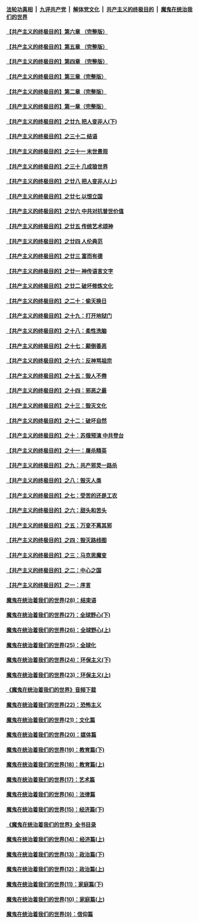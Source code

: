 ####  [法轮功真相](../../../../basic/blob/master/README.md?t=01241252) &nbsp;|&nbsp; [九评共产党](../../../../9ping.md/blob/master/README.md?t=01241252) &nbsp;|&nbsp; [解体党文化](../../../../jtdwh.md/blob/master/README.md?t=01241252)  &nbsp;|&nbsp; [共产主义的终极目的](../../../../gczydzjmd.md/blob/master/README.md?t=01241252) &nbsp;|&nbsp; [魔鬼在统治我们的世界](../../../../mgztzwmdsj.md/blob/master/README.md?t=01241252) 

#### [【共产主义的终极目的】第六章 （完整版）](../pages/nsc422/n11428913.md?t=01241252) 

#### [【共产主义的终极目的】第五章 （完整版）](../pages/nsc422/n11428912.md?t=01241252) 

#### [【共产主义的终极目的】第四章 （完整版）](../pages/nsc422/n11428907.md?t=01241252) 

#### [【共产主义的终极目的】第三章（完整版）](../pages/nsc422/n11428848.md?t=01241252) 

#### [【共产主义的终极目的】第二章（完整版）](../pages/nsc422/n11428831.md?t=01241252) 

#### [【共产主义的终极目的】第一章（完整版）](../pages/nsc422/n11417651.md?t=01241252) 

#### [【共产主义的终极目的】之廿九 把人变非人(下)](../pages/nsc422/n11344140.md?t=01241252) 

#### [【共产主义的终极目的】之三十二 结语](../pages/nsc422/n11360535.md?t=01241252) 

#### [【共产主义的终极目的】之三十一 末世景观](../pages/nsc422/n11351129.md?t=01241252) 

#### [【共产主义的终极目的】之三十 几成狼世界](../pages/nsc422/n11348280.md?t=01241252) 

#### [【共产主义的终极目的】之廿八 把人变非人(上)](../pages/nsc422/n11340492.md?t=01241252) 

#### [【共产主义的终极目的】之廿七 以恨立国](../pages/nsc422/n11336944.md?t=01241252) 

#### [【共产主义的终极目的】之廿六 中共对抗普世价值](../pages/nsc422/n11324785.md?t=01241252) 

#### [【共产主义的终极目的】之廿五 传统艺术颂神](../pages/nsc422/n11296396.md?t=01241252) 

#### [【共产主义的终极目的】之廿四 人伦典范](../pages/nsc422/n11296397.md?t=01241252) 

#### [【共产主义的终极目的】之廿三 富而有德](../pages/nsc422/n11283598.md?t=01241252) 

#### [【共产主义的终极目的】之廿一 神传语言文字](../pages/nsc422/n11263265.md?t=01241252) 

#### [【共产主义的终极目的】之廿二 破坏修炼文化](../pages/nsc422/n11245728.md?t=01241252) 

#### [【共产主义的终极目的】之二十：偷天换日](../pages/nsc422/n11238846.md?t=01241252) 

#### [【共产主义的终极目的】之十九：打开地狱门](../pages/nsc422/n11206376.md?t=01241252) 

#### [【共产主义的终极目的】之十八：柔性洗脑](../pages/nsc422/n11199994.md?t=01241252) 

#### [【共产主义的终极目的】之十七：颠倒善恶](../pages/nsc422/n11179782.md?t=01241252) 

#### [【共产主义的终极目的】之十六：反神骂祖宗](../pages/nsc422/n11166798.md?t=01241252) 

#### [【共产主义的终极目的】之十五：毁人不倦](../pages/nsc422/n11166792.md?t=01241252) 

#### [【共产主义的终极目的】之十四：邪恶之最](../pages/nsc422/n11150249.md?t=01241252) 

#### [【共产主义的终极目的】之十三：毁灭文化](../pages/nsc422/n11135227.md?t=01241252) 

#### [【共产主义的终极目的】之十二：破坏自然](../pages/nsc422/n11135214.md?t=01241252) 

#### [【共产主义的终极目的】之十：苏俄预演 中共登台](../pages/nsc422/n11118424.md?t=01241252) 

#### [【共产主义的终极目的】之十一：屠杀精英](../pages/nsc422/n11118442.md?t=01241252) 

#### [【共产主义的终极目的】之九：共产邪灵一路杀](../pages/nsc422/n11114139.md?t=01241252) 

#### [【共产主义的终极目的】之八：毁灭人类](../pages/nsc422/n11108503.md?t=01241252) 

#### [【共产主义的终极目的】之七：受苦的还是工农](../pages/nsc422/n11101809.md?t=01241252) 

#### [【共产主义的终极目的】之六：甜头和苦头](../pages/nsc422/n11096971.md?t=01241252) 

#### [【共产主义的终极目的】之五：万变不离其邪](../pages/nsc422/n11091285.md?t=01241252) 

#### [【共产主义的终极目的】之四：毁灭路线图](../pages/nsc422/n11086284.md?t=01241252) 

#### [【共产主义的终极目的】之三：马克思魔变](../pages/nsc422/n11061941.md?t=01241252) 

#### [【共产主义的终极目的】之二：中心之国](../pages/nsc422/n11047728.md?t=01241252) 

#### [【共产主义的终极目的】之一：序言](../pages/nsc422/n11086077.md?t=01241252) 

#### [魔鬼在统治着我们的世界(28)：结束语](../pages/nsc422/n10936246.md?t=01241252) 

#### [魔鬼在统治着我们的世界(27)：全球野心(下)](../pages/nsc422/n10928319.md?t=01241252) 

#### [魔鬼在统治着我们的世界(26)：全球野心(上)](../pages/nsc422/n10900318.md?t=01241252) 

#### [魔鬼在统治着我们的世界(25)：全球化](../pages/nsc422/n10788205.md?t=01241252) 

#### [魔鬼在统治着我们的世界(24)：环保主义(下)](../pages/nsc422/n10695307.md?t=01241252) 

#### [魔鬼在统治着我们的世界(23)：环保主义(上)](../pages/nsc422/n10688613.md?t=01241252) 

#### [《魔鬼在统治着我们的世界》音频下载](../pages/nsc422/n10635553.md?t=01241252) 

#### [魔鬼在统治着我们的世界(22)：恐怖主义](../pages/nsc422/n10614727.md?t=01241252) 

#### [魔鬼在统治着我们的世界(21)：文化篇](../pages/nsc422/n10597706.md?t=01241252) 

#### [魔鬼在统治着我们的世界(20)：媒体篇](../pages/nsc422/n10586579.md?t=01241252) 

#### [魔鬼在统治着我们的世界(19)：教育篇(下)](../pages/nsc422/n10564808.md?t=01241252) 

#### [魔鬼在统治着我们的世界(18)：教育篇(上)](../pages/nsc422/n10526970.md?t=01241252) 

#### [魔鬼在统治着我们的世界(17)：艺术篇](../pages/nsc422/n10499093.md?t=01241252) 

#### [魔鬼在统治着我们的世界(16)：法律篇](../pages/nsc422/n10485969.md?t=01241252) 

#### [魔鬼在统治着我们的世界(15)：经济篇(下)](../pages/nsc422/n10469975.md?t=01241252) 

#### [《魔鬼在统治着我们的世界》全书目录](../pages/nsc422/n10464261.md?t=01241252) 

#### [魔鬼在统治着我们的世界(14)：经济篇(上)](../pages/nsc422/n10457370.md?t=01241252) 

#### [魔鬼在统治着我们的世界(13)：政治篇(下)](../pages/nsc422/n10448270.md?t=01241252) 

#### [魔鬼在统治着我们的世界(12)：政治篇(上)](../pages/nsc422/n10444576.md?t=01241252) 

#### [魔鬼在统治着我们的世界(11)：家庭篇(下)](../pages/nsc422/n10440961.md?t=01241252) 

#### [魔鬼在统治着我们的世界(10)：家庭篇(上)](../pages/nsc422/n10435448.md?t=01241252) 

#### [魔鬼在统治着我们的世界(9)：信仰篇](../pages/nsc422/n10432159.md?t=01241252) 

